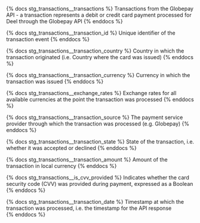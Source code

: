 {% docs stg_transactions__transactions %}
Transactions from the Globepay API - a transaction represents a debit or credit card payment processed for Deel through the Globepay API 
{% enddocs %}

{% docs stg_transactions__transaction_id %}
Unique identifier of the transaction event
{% enddocs %}

{% docs stg_transactions__transaction_country %}
Country in which the transaction originated (i.e. Country where the card was issued)
{% enddocs %}

{% docs stg_transactions__transaction_currency %}
Currency in which the transaction was issued 
{% enddocs %}

{% docs stg_transactions__exchange_rates %}
Exchange rates for all available currencies at the point the transaction was processed 
{% enddocs %}

{% docs stg_transactions__transaction_source %}
The payment service provider through which the transaction was processed (e.g. Globepay)
{% enddocs %}

{% docs stg_transactions__transaction_state %}
State of the transaction, i.e. whether it was accepted or declined 
{% enddocs %}

{% docs stg_transactions__transaction_amount %}
Amount of the transaction in local currency 
{% enddocs %}

{% docs stg_transactions__is_cvv_provided %}
Indicates whether the card security code (CVV) was provided during payment, expressed as a Boolean
{% enddocs %}

{% docs stg_transactions__transaction_date %}
Timestamp at which the transaction was processed, i.e. the timestamp for the API response  
{% enddocs %}